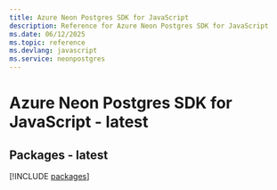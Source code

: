 ```yaml
---
title: Azure Neon Postgres SDK for JavaScript
description: Reference for Azure Neon Postgres SDK for JavaScript
ms.date: 06/12/2025
ms.topic: reference
ms.devlang: javascript
ms.service: neonpostgres
---
```

# Azure Neon Postgres SDK for JavaScript - latest
## Packages - latest
[!INCLUDE [packages](neon-postgres-index.md)]